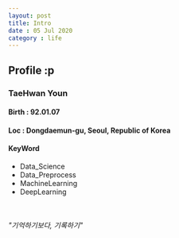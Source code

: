 ```yaml
---
layout: post
title: Intro
date : 05 Jul 2020
category : life
---
```

## Profile :p
### TaeHwan Youn
#### Birth : 92.01.07
#### Loc : Dongdaemun-gu, Seoul, Republic of Korea
#### KeyWord
  + Data_Science
  + Data_Preprocess
  + MachineLearning
  + DeepLearning

<br><br>
*"기억하기보다, 기록하기"*
